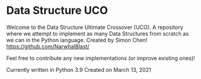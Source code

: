 # Data Structure UCO

Welcome to the Data Structure Ultimate Crossover (UCO). A repository where we attempt to implement as many Data Structures from scratch as we can in the Python language.
Created by Simon Chen! https://github.com/NarwhalBlast/

Feel free to contribute any new implementations (or improve existing ones)!

Currently written in Python 3.9
Created on March 13, 2021
